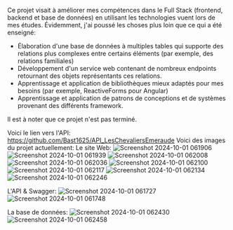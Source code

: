 Ce projet visait à améliorer mes compétences dans le Full Stack (frontend, backend et base de données) en utilisant les technologies vuent lors de mes études. 
Évidemment, j'ai poussé les choses plus loin que ce qui a été enseigné:
- Élaboration d'une base de données à multiples tables qui supporte des relations plus complexes entre certains éléments (par exemple, des relations familiales)
- Développement d'un service web contenant de nombreux endpoints retournant des objets représentants ces relations.
- Apprentissage et application de bibliothèques mieux adaptés pour mes besoins (par exemple, ReactiveForms pour Angular)
- Apprentissage et application de patrons de conceptions et de systèmes provenant des différents framework. 

Il est à noter que ce projet n'est pas terminé.

Voici le lien vers l'API: https://github.com/Bast1625/API_LesChevaliersEmeraude
Voici des images du projet actuellement:
Le site Web: 
![Screenshot 2024-10-01 061906](https://github.com/user-attachments/assets/229b68f5-16bb-47c5-a327-0cad53d781f5)
![Screenshot 2024-10-01 061939](https://github.com/user-attachments/assets/c92c1b38-551b-4a92-b0b1-8e10956b83f5)
![Screenshot 2024-10-01 062008](https://github.com/user-attachments/assets/6bce73fa-7349-402e-98a5-d0d7e5596ddd)
![Screenshot 2024-10-01 062036](https://github.com/user-attachments/assets/49b5859e-df1d-42a6-9bf6-e087a8ebfc2c)
![Screenshot 2024-10-01 062100](https://github.com/user-attachments/assets/66b23ed8-7a71-4240-8ec0-7dc81859f7d2)
![Screenshot 2024-10-01 062117](https://github.com/user-attachments/assets/6eb3b734-2def-430f-b929-b8855fdff0c9)
![Screenshot 2024-10-01 062134](https://github.com/user-attachments/assets/e8debe40-a5d8-4f44-8709-30a8118feda7)
![Screenshot 2024-10-01 062246](https://github.com/user-attachments/assets/94aa6480-a192-432f-9253-fd85d6a2c7b7)

L'API & Swagger:
![Screenshot 2024-10-01 061727](https://github.com/user-attachments/assets/c685b001-a028-4589-a552-87cc9a8f4d7a)
![Screenshot 2024-10-01 061748](https://github.com/user-attachments/assets/39b298bd-d585-48e0-8840-663732d7ba06)

La base de données:
![Screenshot 2024-10-01 062430](https://github.com/user-attachments/assets/ae524d73-c2df-479b-bcff-0044a07274f2)
![Screenshot 2024-10-01 062458](https://github.com/user-attachments/assets/b127d3a6-f5d0-4df7-a7fa-b73477e874ea)

